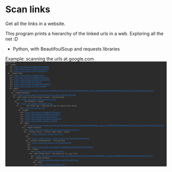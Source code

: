 # Scan links
Get all the links in a website.

This program prints a hierarchy of the linked urls in a web. Exploring all the net :D

* Python, with BeautifoulSoup and requests libraries

Example: scanning the urls at google.com
<img src="screenshot_1.PNG">
